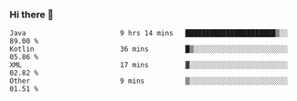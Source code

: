 ### Hi there 👋

<!--START_SECTION:waka-->

```text
Java                       9 hrs 14 mins   ██████████████████████▒░░   89.00 %
Kotlin                     36 mins         █▒░░░░░░░░░░░░░░░░░░░░░░░   05.86 %
XML                        17 mins         ▓░░░░░░░░░░░░░░░░░░░░░░░░   02.82 %
Other                      9 mins          ▒░░░░░░░░░░░░░░░░░░░░░░░░   01.51 %
```

<!--END_SECTION:waka-->

<!--
**jerry-shao/jerry-shao** is a ✨ _special_ ✨ repository because its `README.md` (this file) appears on your GitHub profile.

Here are some ideas to get you started:

- 🔭 I’m currently working on ...
- 🌱 I’m currently learning ...
- 👯 I’m looking to collaborate on ...
- 🤔 I’m looking for help with ...
- 💬 Ask me about ...
- 📫 How to reach me: ...
- 😄 Pronouns: ...
- ⚡ Fun fact: ...
-->
